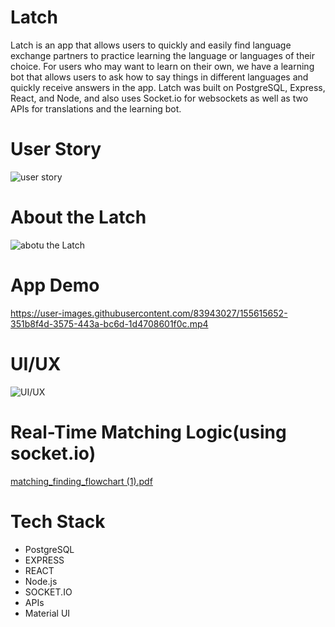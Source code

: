 # Latch
Latch is an app that allows users to quickly and easily find language exchange partners to practice learning the language or languages of their choice. For users who may want to learn on their own, we have a learning bot that allows users to ask how to say things in different languages and quickly receive answers in the app. Latch was built on PostgreSQL, Express, React, and Node, and also uses Socket.io for websockets as well as two APIs for translations and the learning bot.

# User Story
![user story](https://user-images.githubusercontent.com/92115251/155621066-c31f31fc-c667-40da-a253-e541ac4da48c.png)

# About the Latch
![abotu the Latch](https://user-images.githubusercontent.com/92115251/155621086-ff06377c-0ae7-40c9-aad8-8daeecd1a2ef.png)

# App Demo


https://user-images.githubusercontent.com/83943027/155615652-351b8f4d-3575-443a-bc6d-1d4708601f0c.mp4

# UI/UX
![UI/UX](https://user-images.githubusercontent.com/92115251/155620724-f915980f-0834-4fca-90bc-8fb4b7d656fe.png)

# Real-Time Matching Logic(using socket.io)
[matching_finding_flowchart (1).pdf](https://github.com/Erica-jihyeon/Latch/files/8137037/matching_finding_flowchart.1.pdf)

# Tech Stack
- PostgreSQL
- EXPRESS
- REACT
- Node.js
- SOCKET.IO
- APIs
- Material UI
